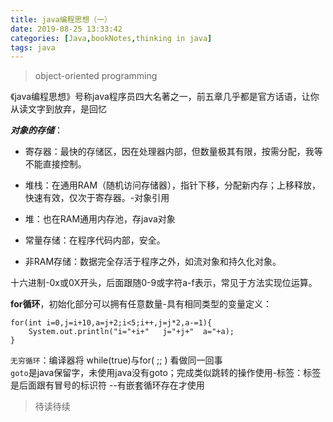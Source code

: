 ```yaml
---
title: java编程思想（一）
date: 2019-08-25 13:33:42
categories: [Java,bookNotes,thinking in java]
tags: java
---
```


> object-oriented programming

《java编程思想》号称java程序员四大名著之一，前五章几乎都是官方话语，让你从读文字到放弃，是回忆

<!--more-->

***对象的存储***：

- 寄存器：最快的存储区，因在处理器内部，但数量极其有限，按需分配，我等不能直接控制。

- 堆栈：在通用RAM（随机访问存储器），指针下移，分配新内存；上移释放，快速有效，仅次于寄存器。-对象引用

- 堆：也在RAM通用内存池，存java对象

- 常量存储：在程序代码内部，安全。

- 非RAM存储：数据完全存活于程序之外，如流对象和持久化对象。
  
  
  

十六进制-0x或0X开头，后面跟随0-9或字符a-f表示，常见于方法实现位运算。

 **for循环**，初始化部分可以拥有任意数量-具有相同类型的变量定义：

```
for(int i=0,j=i+10,a=j+2;i<5;i++,j=j*2,a-=1){
	System.out.println("i="+i+"   j="+j+"  a="+a);
}
```

`无穷循环`：编译器将 while(true)与for( ;; ) 看做同一回事  
`goto`是java保留字，未使用java没有goto；完成类似跳转的操作使用-标签：标签是后面跟有冒号的标识符 --有嵌套循环存在才使用







> 待读待续


